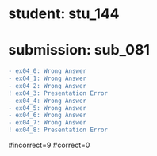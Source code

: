 # student: stu_144
# submission: sub_081

```diff
- ex04_0: Wrong Answer
- ex04_1: Wrong Answer
- ex04_2: Wrong Answer
! ex04_3: Presentation Error
- ex04_4: Wrong Answer
- ex04_5: Wrong Answer
- ex04_6: Wrong Answer
- ex04_7: Wrong Answer
! ex04_8: Presentation Error
```
#incorrect=9
#correct=0
